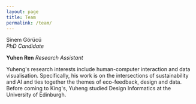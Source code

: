 ```yaml
---
layout: page
title: Team
permalink: /team/
---
```


Sinem Görücü  
_PhD Candidate_


**Yuhen Ren** 
_Research Assistant_   

Yuheng's research interests include human-computer interaction and data visualisation. Specifically, his work is on the intersections of sustainability and AI and ties together the themes of eco-feedback, design and data. Before coming to King's, Yuheng studied Design Informatics at the University of Edinburgh.

